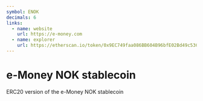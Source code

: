 ```yaml
---
symbol: ENOK
decimals: 6
links:
  - name: website
    url: https://e-money.com
  - name: explorer
    url: https://etherscan.io/token/0x9EC749faa086BB604B96bfE02Bd49c53CEF47Ea5
---
```


# e-Money NOK stablecoin

ERC20 version of the e-Money NOK stablecoin
